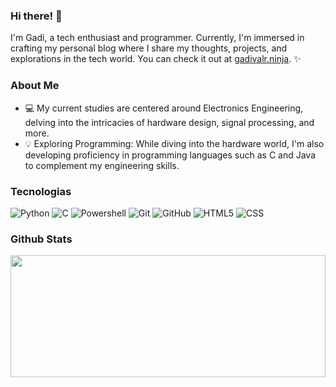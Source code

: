 ### Hi there! 👋


I'm Gadi, a tech enthusiast and programmer. Currently, I'm immersed in crafting my personal blog where I share my thoughts, projects, and explorations in the tech world. You can check it out at [gadivalr.ninja](gadivalr.ninja). ✨

### About Me 
- :computer: My current studies are centered around Electronics Engineering, delving into the intricacies of hardware design, signal processing, and more.
- 💡 Exploring Programming: While diving into the hardware world, I'm also developing proficiency in programming languages such as C and Java to complement my engineering skills.


### Tecnologias  
  <div align="left">
    <div>
      <img alt="Python" src="https://img.shields.io/badge/python-0d1117?style=for-the-badge&logo=python&logoColor=blue">
      <img alt="C" src="https://img.shields.io/badge/c-0d1117?style=for-the-badge&logo=c">
      <img alt="Powershell" src="https://img.shields.io/badge/powershell-0d1117?style=for-the-badge&logo=powershell">
      <img alt="Git" src="https://img.shields.io/badge/git-0d1117?style=for-the-badge&logo=git">
      <img alt="GitHub" src="https://img.shields.io/badge/github-0d1117?style=for-the-badge&logo=github">
      <img alt="HTML5" src="https://img.shields.io/badge/HTML5-0d1117?style=for-the-badge&logo=html5">
      <img alt="CSS" src="https://img.shields.io/badge/CSS3-0d1117?style=for-the-badge&logo=css3&logoColor=blue">
    </div>
   
  </div>

  
### Github Stats 
<div align="center">  
  <img width="100%" height="195px" src="https://github-readme-stats.vercel.app/api/top-langs/?username=gadivalr&layout=compact&hide_border=true&title_color=FFF&text_color=FFF&bg_color=0d1117" />

</div>

